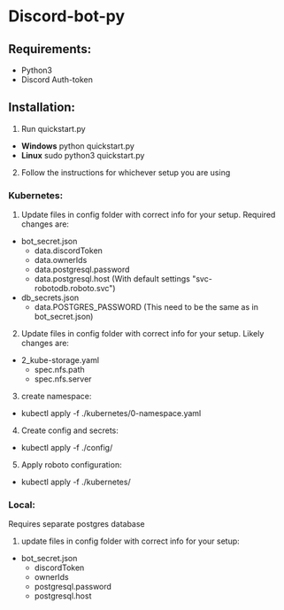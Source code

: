 # Discord-bot-py

## Requirements:
* Python3
* Discord Auth-token

## Installation:

1. Run quickstart.py
  - **Windows** python quickstart.py
  - **Linux** sudo python3 quickstart.py
2. Follow the instructions for whichever setup you are using

### Kubernetes:

1. Update files in config folder with correct info for your setup. Required changes are:
  - bot_secret.json
    - data.discordToken
    - data.ownerIds
    - data.postgresql.password
    - data.postgresql.host (With default settings "svc-robotodb.roboto.svc")
  - db_secrets.json
    - data.POSTGRES_PASSWORD (This need to be the same as in bot_secret.json)
2. Update files in config folder with correct info for your setup. Likely changes are:
  - 2_kube-storage.yaml
    - spec.nfs.path
    - spec.nfs.server
3. create namespace:
  - kubectl apply -f ./kubernetes/0-namespace.yaml
4. Create config and secrets:
  - kubectl apply -f ./config/
5. Apply roboto configuration:
  - kubectl apply -f ./kubernetes/

### Local:
Requires separate postgres database

1. update files in config folder with correct info for your setup:
  - bot_secret.json
    - discordToken
    - ownerIds
    - postgresql.password
    - postgresql.host
